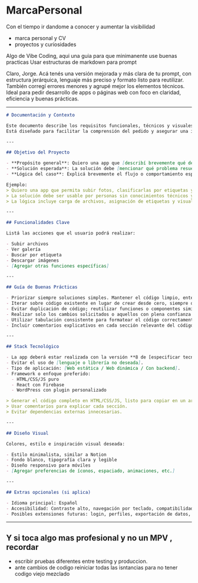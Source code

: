 # MarcaPersonal
Con el tiempo ir dandome a conocer y aumentar la visibilidad
- marca personal y CV
- proyectos y curiosidades

Algo de Vibe Coding, aqui una guia para que minimanente use buenas practicas
Usar estructuras de markdown para prompt

Claro, Jorge. Acá tenés una versión mejorada y más clara de tu prompt, con estructura jerárquica, lenguaje más preciso y formato listo para reutilizar. También corregí errores menores y agrupé mejor los elementos técnicos. Ideal para pedir desarrollo de apps o páginas web con foco en claridad, eficiencia y buenas prácticas.

---

```markdown
# Documentación y Contexto

Este documento describe los requisitos funcionales, técnicos y visuales para el desarrollo de una aplicación web.
Está diseñado para facilitar la comprensión del pedido y asegurar una implementación eficiente y alineada con buenas prácticas.

---

## Objetivo del Proyecto

- **Propósito general**: Quiero una app que [describí brevemente qué debe hacer].
- **Solución esperada**: La solución debe [mencionar qué problema resuelve o qué valor aporta].
- **Lógica del caso**: Explicá brevemente el flujo o comportamiento esperado del usuario.

Ejemplo:
> Quiero una app que permita subir fotos, clasificarlas por etiquetas y visualizarlas en una galería accesible.
> La solución debe ser usable por personas sin conocimientos técnicos y funcionar en dispositivos móviles.
> La lógica incluye carga de archivos, asignación de etiquetas y visualización filtrada.

---

## Funcionalidades Clave

Listá las acciones que el usuario podrá realizar:

- Subir archivos
- Ver galería
- Buscar por etiqueta
- Descargar imágenes
- [Agregar otras funciones específicas]

---

## Guía de Buenas Prácticas

- Priorizar siempre soluciones simples. Mantener el código limpio, entendible y jerárquicamente organizado.  
- Iterar sobre código existente en lugar de crear desde cero, siempre que sea posible.  
- Evitar duplicación de código; reutilizar funciones o componentes similares.  
- Realizar solo los cambios solicitados o aquellos con plena confianza técnica.  
- Utilizar tabulación consistente para formatear el código correctamente.  
- Incluir comentarios explicativos en cada sección relevante del código.

---

## Stack Tecnológico

- La app deberá estar realizada con la versión **8 de [especificar tecnología]**.  
- Evitar el uso de [lenguaje o librería no deseada].  
- Tipo de aplicación: [Web estática / Web dinámica / Con backend].  
- Framework o enfoque preferido:
  - HTML/CSS/JS puro
  - React con Firebase
  - WordPress con plugin personalizado

> Generar el código completo en HTML/CSS/JS, listo para copiar en un archivo `.html`.
> Usar comentarios para explicar cada sección.
> Evitar dependencias externas innecesarias.

---

## Diseño Visual

Colores, estilo e inspiración visual deseada:

- Estilo minimalista, similar a Notion  
- Fondo blanco, tipografía clara y legible  
- Diseño responsivo para móviles  
- [Agregar preferencias de íconos, espaciado, animaciones, etc.]

---

## Extras opcionales (si aplica)

- Idioma principal: Español  
- Accesibilidad: Contraste alto, navegación por teclado, compatibilidad con lectores de pantalla  
- Posibles extensiones futuras: login, perfiles, exportación de datos, etc.  
```

---


## Y si toca algo mas profesional y no un MPV , recordar 
- escribir pruebas diferentes entre testing y produccion. 
- ante cambios de codigo reiniciar todas las isntancias para no tener codigo viejo mezclado  
